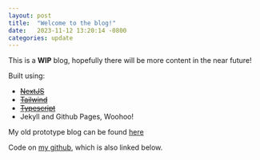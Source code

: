 ```yaml
---
layout: post
title:  "Welcome to the blog!"
date:   2023-11-12 13:20:14 -0800
categories: update
---
```


This is a **WIP** blog, hopefully there will be more content in the near future!

Built using:
- ~~[NextJS](https://nextjs.org/)~~
- ~~[Tailwind](https://tailwindcss.com/)~~
- ~~[Typescript](https://www.typescriptlang.org/)~~
- Jekyll and Github Pages, Woohoo!

My old prototype blog can be found [here](https://blog-jayandjef.vercel.app/)

Code on [my github](https://github.com/JayAndJef/), which is also linked below.
